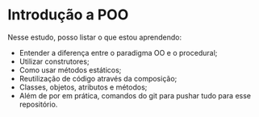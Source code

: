 # Introdução a POO

Nesse estudo, posso listar o que estou aprendendo: 
- Entender a diferença entre o paradigma OO e o procedural;
- Utilizar construtores;
- Como usar métodos estáticos;
- Reutilização de código através da composição;
- Classes, objetos, atributos e métodos;
- Além de por em prática, comandos do git para pushar tudo para esse repositório.
  
```bash
